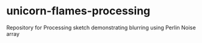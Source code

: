 # unicorn-flames-processing
Repository for Processing sketch demonstrating blurring using Perlin Noise array

